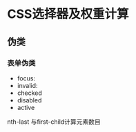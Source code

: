 # CSS选择器及权重计算




## 伪类


### 表单伪类

- focus:
- invalid:
- checked
- disabled
- active



nth-last 与first-child计算元素数目